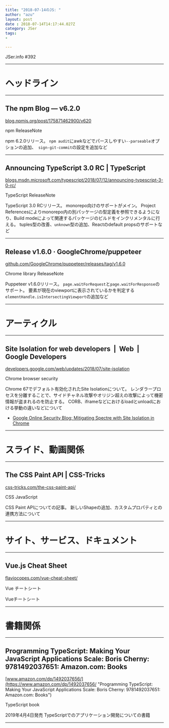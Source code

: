 ```yaml
---
title: "2018-07-14のJS: "
author: "azu"
layout: post
date : 2018-07-14T14:17:44.027Z
category: JSer
tags:
-

---
```


JSer.info #392

----

<h1 class="site-genre">ヘッドライン</h1>

----

## The npm Blog — v6.2.0
[blog.npmjs.org/post/175871462900/v620](https://blog.npmjs.org/post/175871462900/v620 "The npm Blog — v6.2.0")
<p class="jser-tags jser-tag-icon"><span class="jser-tag">npm</span> <span class="jser-tag">ReleaseNote</span></p>

npm 6.2.0リリース。
`npm audit`にawkなどでパースしやすい`--parseable`オプションの追加、` sign-git-commit`の設定を追加など


----

## Announcing TypeScript 3.0 RC | TypeScript
[blogs.msdn.microsoft.com/typescript/2018/07/12/announcing-typescript-3-0-rc/](https://blogs.msdn.microsoft.com/typescript/2018/07/12/announcing-typescript-3-0-rc/ "Announcing TypeScript 3.0 RC | TypeScript")
<p class="jser-tags jser-tag-icon"><span class="jser-tag">TypeScript</span> <span class="jser-tag">ReleaseNote</span></p>

TypeScript 3.0 RCリリース。
monorepo向けのサポートがメイン。
Project Referencesによりmonorepo内の別パッケージの型定義を参照できるようになり、Build modeによって関連するパッケージのビルドをインクリメンタルに行える。
tuples型の改善、`unknown`型の追加、Reactのdefault propsのサポートなど


----

## Release v1.6.0 · GoogleChrome/puppeteer
[github.com/GoogleChrome/puppeteer/releases/tag/v1.6.0](https://github.com/GoogleChrome/puppeteer/releases/tag/v1.6.0 "Release v1.6.0 · GoogleChrome/puppeteer")
<p class="jser-tags jser-tag-icon"><span class="jser-tag">Chrome</span> <span class="jser-tag">library</span> <span class="jser-tag">ReleaseNote</span></p>

Puppeteer v1.6.0リリース。
`page.waitForRequest`と`page.waitForResponse`のサポート。
要素が現在のviewportに表示されているかを判定する`elementHandle.isIntersectingViewport`の追加など


----
<h1 class="site-genre">アーティクル</h1>

----

## Site Isolation for web developers  |  Web  |  Google Developers
[developers.google.com/web/updates/2018/07/site-isolation](https://developers.google.com/web/updates/2018/07/site-isolation "Site Isolation for web developers  |  Web  |  Google Developers")
<p class="jser-tags jser-tag-icon"><span class="jser-tag">Chrome</span> <span class="jser-tag">browser</span> <span class="jser-tag">security</span></p>

Chrome 67でデフォルト有効化されたSite Isolationについて。
レンダラープロセスを分離することで、サイドチャネル攻撃やオリジン超えの攻撃によって機密情報が盗まれるのを防止する。
CORB、iframeなどにおけるloadとunloadにおける挙動の違いなどについて

- [Google Online Security Blog: Mitigating Spectre with Site Isolation in Chrome](https://security.googleblog.com/2018/07/mitigating-spectre-with-site-isolation.html "Google Online Security Blog: Mitigating Spectre with Site Isolation in Chrome")

----
<h1 class="site-genre">スライド、動画関係</h1>

----

## The CSS Paint API | CSS-Tricks
[css-tricks.com/the-css-paint-api/](https://css-tricks.com/the-css-paint-api/ "The CSS Paint API | CSS-Tricks")
<p class="jser-tags jser-tag-icon"><span class="jser-tag">CSS</span> <span class="jser-tag">JavaScript</span></p>

CSS Paint APIについての記事。
新しいShapeの追加、カスタムプロパティとの連携方法について


----
<h1 class="site-genre">サイト、サービス、ドキュメント</h1>

----

## Vue.js Cheat Sheet
[flaviocopes.com/vue-cheat-sheet/](https://flaviocopes.com/vue-cheat-sheet/ "Vue.js Cheat Sheet")
<p class="jser-tags jser-tag-icon"><span class="jser-tag">Vue</span> <span class="jser-tag">チートシート</span></p>

Vueチートシート


----
<h1 class="site-genre">書籍関係</h1>

----

## Programming TypeScript: Making Your JavaScript Applications Scale: Boris Cherny: 9781492037651: Amazon.com: Books
[www.amazon.com/dp/1492037656/](https://www.amazon.com/dp/1492037656/ "Programming TypeScript: Making Your JavaScript Applications Scale: Boris Cherny: 9781492037651: Amazon.com: Books")
<p class="jser-tags jser-tag-icon"><span class="jser-tag">TypeScript</span> <span class="jser-tag">book</span></p>

2019年4月4日発売
TypeScriptでのアプリケーション開発についての書籍


----
